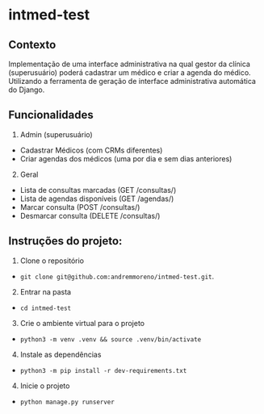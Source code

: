 # intmed-test

## Contexto
Implementação de uma interface administrativa na qual gestor da clínica (superusuário) poderá cadastrar um médico e criar a agenda do médico. Utilizando a ferramenta de geração de interface administrativa automática do Django.

## Funcionalidades
1. Admin (superusuário)
- Cadastrar Médicos (com CRMs diferentes)
- Criar agendas dos médicos (uma por dia e sem dias anteriores)

2. Geral
- Lista de consultas marcadas (GET /consultas/)
- Lista de agendas disponíveis (GET /agendas/)
- Marcar consulta (POST /consultas/)
- Desmarcar consulta (DELETE /consultas/)

## Instruções do projeto:

1. Clone o repositório
- `git clone git@github.com:andremmoreno/intmed-test.git`.

2. Entrar na pasta
- `cd intmed-test`

3. Crie o ambiente virtual para o projeto
- `python3 -m venv .venv && source .venv/bin/activate`

4. Instale as dependências
- `python3 -m pip install -r dev-requirements.txt`

4. Inicie o projeto
- `python manage.py runserver` 



